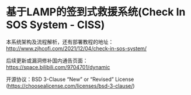 # 基于LAMP的签到式救援系统(Check In SOS System - CISS)

本系统架构及流程解析，还有部署教程的地址：http://www.zjhcofi.com/2021/12/04/check-in-sos-system/

后续更新或漏洞修补国内通告页面：https://space.bilibili.com/9704701/dynamic

开源协议：BSD 3-Clause “New” or “Revised” License (https://choosealicense.com/licenses/bsd-3-clause/)
